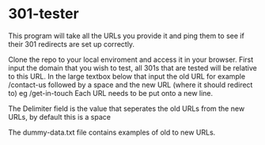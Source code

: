# 301-tester

This program will take all the URLs you provide it and ping them to see if their 301 redirects are set up correctly.

Clone the repo to your local enviroment and access it in your browser.
First input the domain that you wish to test, all 301s that are tested will be relative to this URL.
In the large textbox below that input the old URL for example /contact-us followed by a space and the new URL (where it should redirect to) eg /get-in-touch
Each URL needs to be put onto a new line.

The Delimiter field is the value that seperates the old URLs from the new URLs, by default this is a space

The dummy-data.txt file contains examples of old to new URLs.

